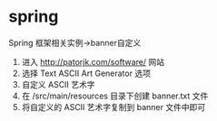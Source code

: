 # spring
Spring 框架相关实例->banner自定义

1. 进入 http://patorjk.com/software/ 网站
2. 选择 Text ASCII Art Generator 选项
3. 自定义 ASCII 艺术字
4. 在 /src/main/resources 目录下创建 banner.txt 文件
5. 将自定义的 ASCII 艺术字复制到 banner 文件中即可
